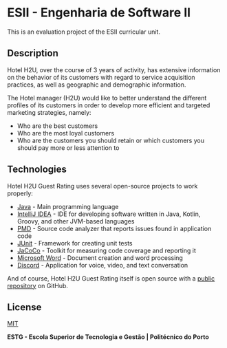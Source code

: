 # ESII - Engenharia de Software II

This is an evaluation project of the ESII curricular unit.

## Description

Hotel H2U, over the course of 3 years of activity, has extensive information on the behavior of its customers with regard to service acquisition practices, as well as geographic and demographic information.

The Hotel manager (H2U) would like to better understand the different profiles of its customers in order to develop more efficient and targeted marketing strategies, namely:

- Who are the best customers
- Who are the most loyal customers
- Who are the customers you should retain or which customers you should pay more or less attention to

## Technologies

Hotel H2U Guest Rating uses several open-source projects to work properly:

- [Java](https://www.java.com/) - Main programming language
- [IntelliJ IDEA](https://www.jetbrains.com/idea/) - IDE for developing software written in Java, Kotlin, Groovy, and other JVM-based languages
- [PMD](https://pmd.github.io/) - Source code analyzer that reports issues found in application code
- [JUnit](https://junit.org/) - Framework for creating unit tests
- [JaCoCo](https://www.jacoco.org/) - Toolkit for measuring code coverage and reporting it
- [Microsoft Word](https://www.microsoft.com/pt-pt/microsoft-365/word/) - Document creation and word processing
- [Discord](https://discord.com/) - Application for voice, video, and text conversation

And of course, Hotel H2U Guest Rating itself is open source with a [public repository](https://github.com/WallQ/ESII) on GitHub.
 
## License

[MIT](https://github.com/WallQ/ESII/blob/master/LICENSE)

**ESTG - Escola Superior de Tecnologia e Gestão | Politécnico do Porto**
